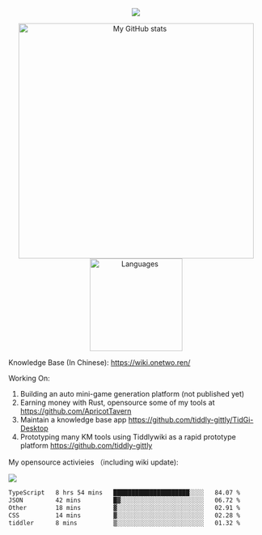 <a href="https://github.com/linonetwo">
    <p align="center">
        <img src="https://github-profile-trophy.vercel.app/?username=linonetwo&column=7&theme=onedark"/>
    </p>
</a>
<a align="center" href="https://github.com/linonetwo">
  <p align="center">
    <img src="https://github-readme-stats.vercel.app/api?username=linonetwo&show_icons=true&count_private=true" alt="My GitHub stats" width="465"/>
    <img src="https://github-readme-stats.vercel.app/api/top-langs/?username=linonetwo&layout=compact&langs_count=10" alt="Languages" height="183">
  </p>
</a>

Knowledge Base (In Chinese): https://wiki.onetwo.ren/

Working On: 

1. Building an auto mini-game generation platform (not published yet)
1. Earning money with Rust, opensource some of my tools at https://github.com/ApricotTavern
1. Maintain a knowledge base app https://github.com/tiddly-gittly/TidGi-Desktop
1. Prototyping many KM tools using Tiddlywiki as a rapid prototype platform https://github.com/tiddly-gittly

My opensource activieies （including wiki update):

![](https://visitor-badge.glitch.me/badge?page_id=linonetwo.linonetwo)

<!--START_SECTION:waka-->

```txt
TypeScript   8 hrs 54 mins   █████████████████████░░░░   84.07 %
JSON         42 mins         █▓░░░░░░░░░░░░░░░░░░░░░░░   06.72 %
Other        18 mins         ▓░░░░░░░░░░░░░░░░░░░░░░░░   02.91 %
CSS          14 mins         ▓░░░░░░░░░░░░░░░░░░░░░░░░   02.28 %
tiddler      8 mins          ▒░░░░░░░░░░░░░░░░░░░░░░░░   01.32 %
```

<!--END_SECTION:waka-->
